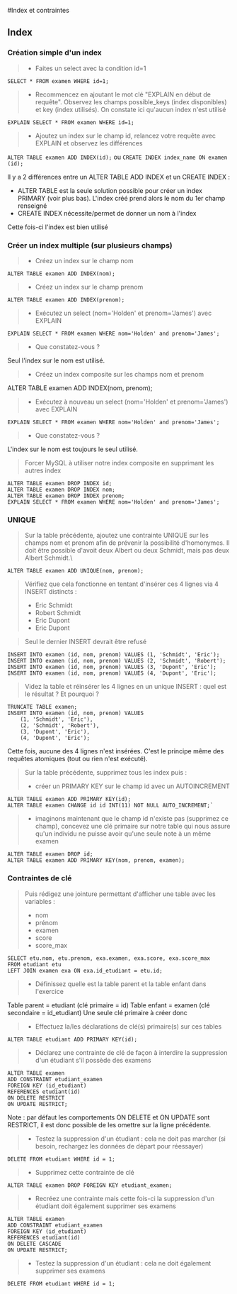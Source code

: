 #Index et contraintes
## Index
### Création simple d'un index

> - Faites un select avec la condition id=1

`SELECT * FROM examen WHERE id=1;`

> - Recommencez en ajoutant le mot clé "EXPLAIN en début de requête".
>Observez les champs possible_keys (index disponibles) et key (index utilisés).
>On constate ici qu'aucun index n'est utilisé

`EXPLAIN SELECT * FROM examen WHERE id=1;` 
 
> - Ajoutez un index sur le champ id, relancez votre requête avec EXPLAIN et observez 
>les différences

`ALTER TABLE examen ADD INDEX(id);`
ou
`CREATE INDEX index_name ON examen (id);`

Il y a 2 différences entre un ALTER TABLE ADD INDEX et un CREATE INDEX :
- ALTER TABLE est la seule solution possible pour créer un index PRIMARY (voir plus bas).
L'index créé prend alors le nom du 1er champ renseigné
- CREATE INDEX nécessite/permet de donner un nom à l'index

Cette fois-ci l'index est bien utilisé

### Créer un index multiple (sur plusieurs champs)

>- Créez un index sur le champ nom

`ALTER TABLE examen ADD INDEX(nom);`

>- Créez un index sur le champ prenom

`ALTER TABLE examen ADD INDEX(prenom);`

>- Exécutez un select (nom='Holden' et prenom='James') avec EXPLAIN

`EXPLAIN SELECT * FROM examen WHERE nom='Holden' and prenom='James';`

>- Que constatez-vous ?

Seul l'index sur le nom est utilisé.

>- Créez un index composite sur les champs nom et prenom

ALTER TABLE examen ADD INDEX(nom, prenom);

>- Exécutez à nouveau un select (nom='Holden' et prenom='James') avec EXPLAIN

`EXPLAIN SELECT * FROM examen WHERE nom='Holden' and prenom='James';`

>- Que constatez-vous ?

L'index sur le nom est toujours le seul utilisé.

> Forcer MySQL à utiliser notre index composite en supprimant les autres index

```
ALTER TABLE examen DROP INDEX id;
ALTER TABLE examen DROP INDEX nom;
ALTER TABLE examen DROP INDEX prenom;
EXPLAIN SELECT * FROM examen WHERE nom='Holden' and prenom='James';
```

### UNIQUE

> Sur la table précédente, ajoutez une contrainte UNIQUE sur les champs nom et prenom
>afin de prévenir la possibilité d'homonymes. Il doit être possible 
>d'avoit deux Albert ou deux Schmidt, mais pas deux Albert Schmidt.\

`ALTER TABLE examen ADD UNIQUE(nom, prenom);`

>Vérifiez que cela fonctionne en tentant d'insérer ces 4 lignes via 4 INSERT distincts :
>- Eric Schmidt
>- Robert Schmidt
>- Eric Dupont
>- Eric Dupont

>Seul le dernier INSERT devrait être refusé

```
INSERT INTO examen (id, nom, prenom) VALUES (1, 'Schmidt', 'Eric');
INSERT INTO examen (id, nom, prenom) VALUES (2, 'Schmidt', 'Robert');
INSERT INTO examen (id, nom, prenom) VALUES (3, 'Dupont', 'Eric');
INSERT INTO examen (id, nom, prenom) VALUES (4, 'Dupont', 'Eric');
```

>Videz la table et réinsérer les 4 lignes en un unique INSERT : quel est le résultat ?
>Et pourquoi ?

```
TRUNCATE TABLE examen;
INSERT INTO examen (id, nom, prenom) VALUES
    (1, 'Schmidt', 'Eric'),
    (2, 'Schmidt', 'Robert'),
    (3, 'Dupont', 'Eric'),
    (4, 'Dupont', 'Eric');
```

Cette fois, aucune des 4 lignes n'est insérées. C'est le principe même des requêtes atomiques 
(tout ou rien n'est exécuté).

>Sur la table précédente, supprimez tous les index puis :
>- créer un PRIMARY KEY sur le champ id avec un AUTOINCREMENT

```
ALTER TABLE examen ADD PRIMARY KEY(id);
ALTER TABLE examen CHANGE id id INT(11) NOT NULL AUTO_INCREMENT;`
```

>- imaginons maintenant que le champ id n'existe pas (supprimez ce champ),
>concevez une clé primaire sur notre table qui nous assure qu'un individu 
>ne puisse avoir qu'une seule note à un même examen

```
ALTER TABLE examen DROP id;
ALTER TABLE examen ADD PRIMARY KEY(nom, prenom, examen);
```



### Contraintes de clé

> Puis rédigez une jointure permettant d'afficher une table avec les variables :
>- nom
>- prénom
>- examen
>- score
>- score_max

```
SELECT etu.nom, etu.prenom, exa.examen, exa.score, exa.score_max
FROM etudiant etu
LEFT JOIN examen exa ON exa.id_etudiant = etu.id;
```

> - Définissez quelle est la table parent et la table enfant dans l'exercice

Table parent = etudiant (clé primaire = id)
Table enfant = examen (clé secondaire = id_etudiant)
Une seule clé primaire à créer donc

> - Effectuez la/les déclarations de clé(s) primaire(s) sur ces tables

`ALTER TABLE etudiant ADD PRIMARY KEY(id);`

> - Déclarez une contrainte de clé de façon à interdire la suppression d'un étudiant s'il possède des examens

```
ALTER TABLE examen
ADD CONSTRAINT etudiant_examen
FOREIGN KEY (id_etudiant) 
REFERENCES etudiant(id) 
ON DELETE RESTRICT 
ON UPDATE RESTRICT;
```
Note : par défaut les comportements ON DELETE et ON UPDATE sont RESTRICT, 
il est donc possible de les omettre sur la ligne précédente.

> - Testez la suppression d'un étudiant : cela ne doit pas marcher
>(si besoin, rechargez les données de départ pour réessayer)

`DELETE FROM etudiant WHERE id = 1;`

> - Supprimez cette contrainte de clé

`ALTER TABLE examen DROP FOREIGN KEY etudiant_examen;`

> - Recréez une contrainte mais cette fois-ci la suppression d'un étudiant doit également supprimer
>ses examens

```
ALTER TABLE examen
ADD CONSTRAINT etudiant_examen 
FOREIGN KEY (id_etudiant) 
REFERENCES etudiant(id) 
ON DELETE CASCADE 
ON UPDATE RESTRICT;
```

> - Testez la suppression d'un étudiant : cela ne doit également supprimer ses examens

`DELETE FROM etudiant WHERE id = 1;`